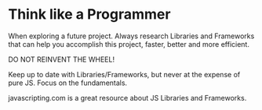 # Think like a Programmer

When exploring a future project. Always research Libraries and Frameworks that can help you accomplish this project, faster, better and more efficient.

DO NOT REINVENT THE WHEEL!

Keep up to date with Libraries/Frameworks, but never at the expense of pure JS. Focus on the fundamentals.

javascripting.com is a great resource about JS Libraries and Frameworks. 